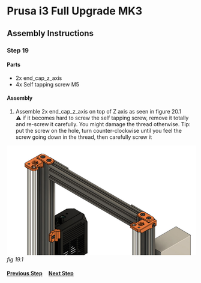 # Prusa i3 Full Upgrade MK3

## Assembly Instructions

### Step 19


#### Parts  

* 2x end_cap_z_axis
* 4x Self tapping screw M5

#### Assembly

1. Assemble 2x end_cap_z_axis on top of Z axis as seen in figure 20.1<br>
   :warning: if it becomes hard to screw the self tapping screw, remove it totally and re-screw it carefully. You might damage the thread otherwise. Tip: put the screw on the hole, turn counter-clockwise until you feel the screw going down in the thread, then carefully screw it

![](img/fig19.1.jpg)\
*fig 19.1*

#### [Previous Step](step18.md) &nbsp;&nbsp;&nbsp; [Next Step](step20.md)
